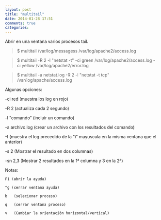 ```yaml
---
layout: post
title: "multitail"
date: 2014-01-28 17:51
comments: true
categories: 
---
```

Abrir en una ventana varios procesos tail.

>$ multitail /var/log/messagess /var/log/apache2/access.log

>$ multitail -R 2 -l "netstat -t" -ci green /var/log/apache2/access.log -ci yellow /var/log/apache2/error.log

>$ multitail -a netstat.log -R 2 -l "netstat -t tcp" /var/log/apache/access.log 

Algunas opciones:

-ci red (muestra los log en rojo)

-R 2     (actualiza cada 2 segundo)

-l "comando"  (incluir un comando)

-a archivo.log  (crear un archivo con los resultados del comando)

-I  (muestra el log precedido de la "i" mayuscula en la misma ventana que el anterior)

-s 2   (Mostrar el resultado en dos columnas)

-sn 2,3  (Mostrar 2 resultados en la 1ª columna y 3 en la 2ª)

Notas:

	F1 (abrir la ayuda)

	^g (cerrar ventana ayuda)

	b   (selecionar proceso)

	q   (cerrar ventana proceso)

	v   (Cambiar la orientación horizontal/vertical)

